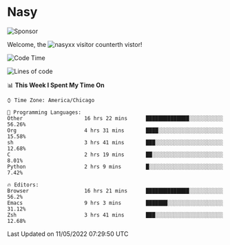 # Nasy

<!--
<p align="center">
<img height="200" src="https://github-readme-stats.vercel.app/api?username=nasyxx&count_private=true&show_icons=true&theme=dracula&include_all_commits=true"/>
<img height="200" src="https://github-readme-stats.vercel.app/api/top-langs/?username=nasyxx&theme=dracula&hide=html,jupyter+notebook&count_private=true&show_icons=true"/>
</p>

  
----------------
-->

![Sponsor](https://img.shields.io/static/v1.svg?label=Sponsor&message=%E2%9D%A4&logo=GitHub&style=flat&color=pink)
 
Welcome, the ![nasyxx visitor counter](https://count.getloli.com/get/@nasyxx?theme=rule34)th vistor!
 
<!--START_SECTION:waka-->
![Code Time](http://img.shields.io/badge/Code%20Time-2%2C346%20hrs%2031%20mins-blue)

![Lines of code](https://img.shields.io/badge/From%20Hello%20World%20I%27ve%20Written-5%20Million%20lines%20of%20code-blue)

📊 **This Week I Spent My Time On** 

```text
⌚︎ Time Zone: America/Chicago

💬 Programming Languages: 
Other                    16 hrs 22 mins      ██████████████░░░░░░░░░░░   56.26% 
Org                      4 hrs 31 mins       ████░░░░░░░░░░░░░░░░░░░░░   15.58% 
sh                       3 hrs 41 mins       ███░░░░░░░░░░░░░░░░░░░░░░   12.68% 
C                        2 hrs 19 mins       ██░░░░░░░░░░░░░░░░░░░░░░░   8.01% 
Python                   2 hrs 9 mins        █░░░░░░░░░░░░░░░░░░░░░░░░   7.42%

🔥 Editors: 
Browser                  16 hrs 21 mins      ██████████████░░░░░░░░░░░   56.2% 
Emacs                    9 hrs 3 mins        ███████░░░░░░░░░░░░░░░░░░   31.12% 
Zsh                      3 hrs 41 mins       ███░░░░░░░░░░░░░░░░░░░░░░   12.68%

```


 Last Updated on 11/05/2022 07:29:50 UTC
<!--END_SECTION:waka-->

<!-- ![visitors](https://visitor-badge.laobi.icu/badge?page_id=nasyxx.nasyxx) -->
